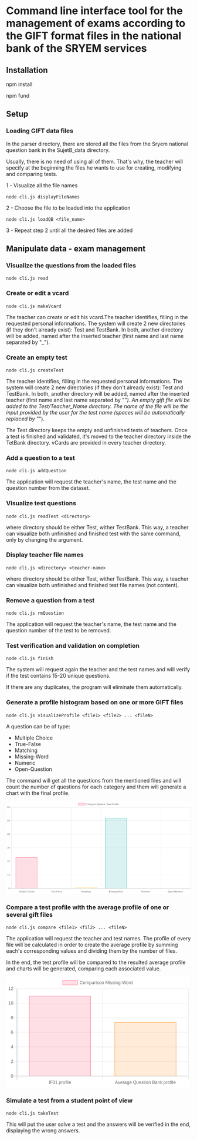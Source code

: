 # Command line interface tool for the management of exams according to the GIFT format files in the national bank of the SRYEM services

## Installation

npm install


npm fund

## Setup

### Loading GIFT data files

In the parser directory, there are stored all the files from the Sryem national question bank in the SujetB_data directory. 

Usually, there is no need of using all of them. That's why, the teacher will specify at the beginning the files he wants to use for creating, modifying and comparing tests.


1 - Visualize all the file names

    node cli.js displayFileNames

2 - Choose the file to be loaded into the application

    node cli.js loadQB <file_name>

3 - Repeat step 2 until all the desired files are added

## Manipulate data - exam management

### Visualize the questions from the loaded files

    node cli.js read

### Create or edit a vcard

    node cli.js makeVcard

The teacher can create or edit his vcard.The teacher identifies, filling in the requested personal informations. The system will create 2 new directories (if they don't already exist): Test and TestBank. In both, another directory will be added, named after the inserted teacher (first name and last name separated by "_").

### Create an empty test

    node cli.js createTest

The teacher identifies, filling in the requested personal informations. The system will create 2 new directories (if they don't already exist): Test and TestBank. In both, another directory will be added, named after the inserted teacher (first name and last name separated by "_"). An empty gift file will be added to the Test/Teacher_Name directory. The name of the file will be the input provided by the user for the test name (spaces will be automatically replaced by "_").

The Test directory keeps the empty and unfinished tests of teachers. Once a test is finished and validated, it's moved to the teacher directory inside the TetBank directory. vCards are provided in every teacher directory.

### Add a question to a test

    node cli.js addQuestion

The application will request the teacher's name, the test name and the question number from the dataset.

### Visualize test questions

    node cli.js readTest <directory>

where directory should be either Test, wither TestBank. This way, a teacher can visualize both unfinished and finished test with the same command, only by changing the argument.

### Display teacher file names

    node cli.js <directory> <teacher-name>

where directory should be either Test, wither TestBank. This way, a teacher can visualize both unfinished and finished test file names (not content).

### Remove a question from a test

    node cli.js rmQuestion

The application will request the teacher's name, the test name and the question number of the test to be removed.

### Test verification and validation on completion

    node cli.js finish

The system will request again the teacher and the test names and will verify if the test contains 15-20 unique questions.

If there are any duplicates, the program will eliminate them automatically.

### Generate a profile histogram based on one or more GIFT files

    node cli.js visualizeProfile <file1> <file2> ... <fileN>

A question can be of type:
* Multiple Choice
* True-False
* Matching
* Missing-Word
* Numeric
* Open-Question

The command will get all the questions from the mentioned files and will count the number of questions for each category and them will generate a chart with the final profile.

![Chart](charts/chart-Question-Bank.png "Chart example")

### Compare a test profile with the average profile of one or several gift files

    node cli.js compare <file1> <fil2> ... <fileN>

The application will request the teacher and test names. The profile of every file will be calculated in order to create the average profile by summing each's corresponding values and dividing them by the number of files.

In the end, the test profile will be compared to the resulted average profile and charts will be generated, comparing each associated value.

![Comparison chart](charts/comparison-IF01-Average-Question-Bank/chart-Missing-Word.png "Comparison chart example")

### Simulate a test from a student point of view

    node cli.js takeTest

This will put the user solve a test and the answers will be verified in the end, displaying the wrong answers.
    

